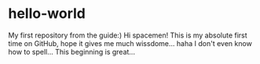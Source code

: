 # hello-world
My first repository from the guide:)
Hi spacemen!
This is my absolute first time on GitHub, hope it gives me much wissdome... haha I don't even know how to spell...
This beginning is great...
